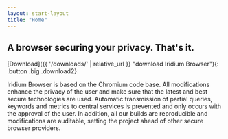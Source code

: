 ```yaml
---
layout: start-layout
title: "Home"
---
```


## A browser securing your privacy. That's it. #
      
[Download]({{ '/downloads/' | relative_url }} "download Iridium Browser"){: .button .big .download2}     
	 
Iridium Browser is based on the Chromium code base. All modifications enhance the privacy of the user and make sure that the latest and best secure technologies are used.
Automatic transmission of partial queries, keywords and metrics to central services is prevented and only occurs with the approval of the user. In addition, all our builds are reproducible and modifications are auditable, setting the project ahead of other secure browser providers.
